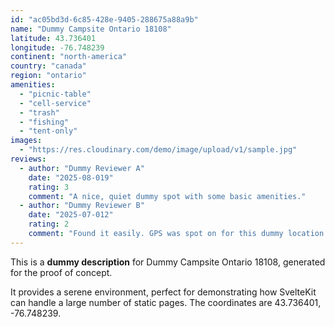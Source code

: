 ```yaml
---
id: "ac05bd3d-6c85-428e-9405-288675a88a9b"
name: "Dummy Campsite Ontario 18108"
latitude: 43.736401
longitude: -76.748239
continent: "north-america"
country: "canada"
region: "ontario"
amenities:
  - "picnic-table"
  - "cell-service"
  - "trash"
  - "fishing"
  - "tent-only"
images:
  - "https://res.cloudinary.com/demo/image/upload/v1/sample.jpg"
reviews:
  - author: "Dummy Reviewer A"
    date: "2025-08-019"
    rating: 3
    comment: "A nice, quiet dummy spot with some basic amenities."
  - author: "Dummy Reviewer B"
    date: "2025-07-012"
    rating: 2
    comment: "Found it easily. GPS was spot on for this dummy location."
---
```


This is a **dummy description** for Dummy Campsite Ontario 18108, generated for the proof of concept.

It provides a serene environment, perfect for demonstrating how SvelteKit can handle a large number of static pages. The coordinates are 43.736401, -76.748239.
